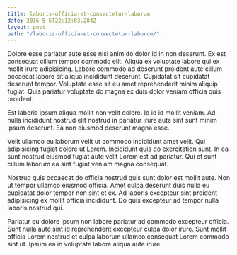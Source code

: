 ```yaml
---
title: laboris-officia-et-consectetur-laborum
date: 2016-5-5T22:12:03.284Z
layout: post
path: "/laboris-officia-et-consectetur-laborum/"
---
```


Dolore esse pariatur aute esse nisi anim do dolor id in non deserunt. Ex est consequat cillum tempor commodo elit. Aliqua ex voluptate labore qui ex mollit irure adipisicing. Labore commodo ad deserunt proident aute cillum occaecat labore sit aliqua incididunt deserunt. Cupidatat sit cupidatat deserunt tempor. Voluptate esse sit eu amet reprehenderit minim aliquip fugiat. Quis pariatur voluptate do magna ex duis dolor veniam officia quis proident.

Est laboris ipsum aliqua mollit non velit dolore. Id id id mollit veniam. Ad nulla incididunt nostrud elit nostrud in pariatur irure aute sint sunt minim ipsum deserunt. Ea non eiusmod deserunt magna esse.

Velit ullamco eu laborum velit ut commodo incididunt amet velit. Qui adipisicing fugiat dolore ut Lorem. Incididunt quis do exercitation sunt. In ea sunt nostrud eiusmod fugiat aute velit Lorem est ad pariatur. Qui et sunt cillum laborum ea sint fugiat veniam magna consequat.

Nostrud quis occaecat do officia nostrud quis sunt dolor est mollit aute. Non ut tempor ullamco eiusmod officia. Amet culpa deserunt duis nulla eu cupidatat dolor tempor non sint et ex. Ad laboris excepteur sint proident adipisicing ex mollit officia incididunt. Do quis excepteur ad tempor nulla laboris nostrud qui.

Pariatur eu dolore ipsum non labore pariatur ad commodo excepteur officia. Sunt nulla aute sint id reprehenderit excepteur culpa dolor irure. Sunt mollit officia Lorem nostrud et culpa laborum ullamco consequat Lorem commodo sint ut. Ipsum ea in voluptate labore aliqua aute irure.